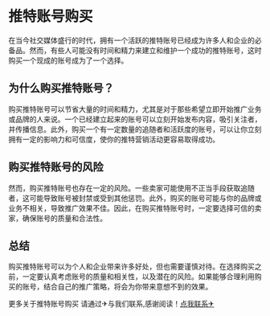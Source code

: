 # 推特账号购买

在当今社交媒体盛行的时代，拥有一个活跃的推特账号已经成为许多人和企业的必备品。然而，有些人可能没有时间和精力来建立和维护一个成功的推特账号，这时购买一个现成的账号成为了一个选择。

## 为什么购买推特账号？

购买推特账号可以节省大量的时间和精力，尤其是对于那些希望立即开始推广业务或品牌的人来说。一个已经建立起来的账号可以立刻开始发布内容，吸引关注者，并传播信息。此外，购买一个有一定数量的追随者和活跃度的账号，可以让你立刻拥有一定的影响力和可信度，使你的推特营销活动更容易取得成功。

## 购买推特账号的风险

然而，购买推特账号也存在一定的风险。一些卖家可能使用不正当手段获取追随者，这可能导致账号被封禁或受到其他惩罚。此外，购买的账号可能与你的品牌或业务不相关，导致推广效果不佳。因此，在购买推特账号时，一定要选择可信的卖家，确保账号的质量和合法性。

## 总结

购买推特账号可以为个人和企业带来许多好处，但也需要谨慎对待。在选择购买之前，一定要认真考虑账号的质量和相关性，以及潜在的风险。如果能够合理利用购买的账号，结合自己的推广策略，将会为你带来意想不到的效果。

更多关于推特账号购买 请通过✈与我们联系,感谢阅读！[点我联系✈](https://doc.G208.com)